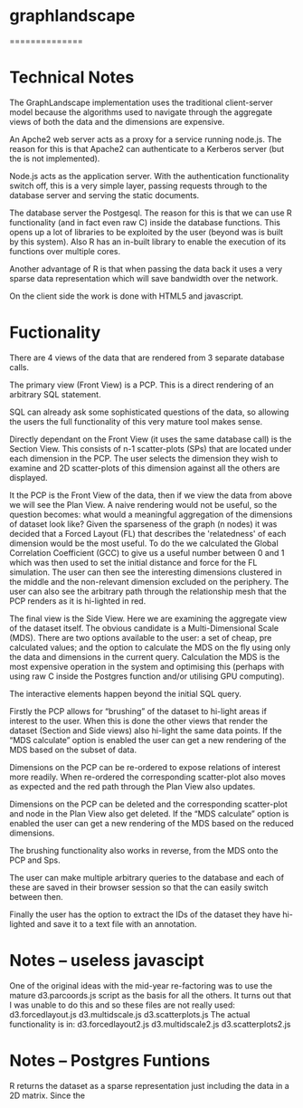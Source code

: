 graphlandscape
==============
==============

Technical Notes
==============


The GraphLandscape implementation uses the traditional client-server model because the algorithms used to navigate through the aggregate views of both the data and the dimensions are expensive.

An Apche2 web server acts as a proxy for a service running node.js.
The reason for this is that Apache2 can authenticate to a Kerberos server (but the is not implemented).

Node.js acts as the application server.  With the authentication functionality switch off, this is a very simple layer, passing requests through to the database server and serving the static documents.

The database server the Postgesql.  The reason for this is that we can use R functionality (and in fact  even raw C) inside the database functions.  This opens up a lot of libraries to be exploited by the user (beyond was is built by this system).  Also R has an in-built library to enable the execution of its functions over multiple cores.

Another advantage of R is that when passing the data back it uses a very sparse data representation which will save bandwidth over the network.

On the client side the work is done with HTML5 and javascript.

Fuctionality
==============

There are 4 views of the data that are rendered from 3 separate database calls.

The primary view (Front View) is a PCP.  This is a direct rendering of an arbitrary SQL statement.

SQL can already ask some sophisticated questions of the data, so allowing the users the full functionality of this very mature tool makes sense.

Directly dependant on the Front View (it uses the same database call) is the Section View.  This consists of n-1 scatter-plots (SPs)  that are located under each dimension in the PCP.  The user selects the dimension they wish to examine and 2D scatter-plots of this dimension against all the others are displayed.

It the PCP is the Front View of the data, then if we view the data from above we will see the Plan View.  A naive rendering would not be useful, so the question becomes: what would a meaningful aggregation of the dimensions of dataset look like?  Given the sparseness of the graph (n nodes) it was decided that a Forced Layout (FL) that describes the 'relatedness' of each dimension would be the most useful.  To do the we calculated the Global Correlation Coefficient (GCC) to give us a useful number between 0 and 1 which was then used to set the initial distance and force for the FL simulation.  The user can then see the interesting dimensions clustered in the middle and the non-relevant dimension excluded on the periphery.  The user can also see the arbitrary path through the relationship mesh that the PCP renders as it is hi-lighted in red. 

The final view is the Side View.  Here we are examining the aggregate view of the dataset itself.  The obvious candidate is a Multi-Dimensional Scale (MDS).  There are two options available to the user: a set of cheap, pre calculated values; and the option to calculate the MDS on the fly using only  the data and dimensions in the current query.  Calculation the MDS is the most expensive operation in the system and optimising this (perhaps with using raw C inside the Postgres function and/or utilising GPU computing).

The interactive elements happen beyond the initial SQL query.

Firstly the PCP allows for “brushing” of the dataset to hi-light areas if interest to the user.  When this is done the other views that render the dataset (Section and Side views) also hi-light the same data points. If the “MDS calculate” option is enabled the user can get a new rendering of the MDS based on the subset of data.

Dimensions on the PCP can be re-ordered to expose relations of interest more readily.   When re-ordered the corresponding scatter-plot also moves as expected and the red path through the Plan View also updates.

Dimensions on the PCP can be deleted and the corresponding scatter-plot and node in the Plan View also get deleted.   If the “MDS calculate” option is enabled the user can get a new rendering of the MDS based on the reduced dimensions.  

The brushing functionality also works in reverse, from the MDS onto the PCP and Sps.

The user can make multiple arbitrary queries to the database and each of these are saved in their browser session so that the can easily switch between then.

Finally the user has the option to extract the IDs of the dataset they have hi-lighted and save it to a text file with an annotation.


Notes – useless javascipt
==================

One of the original ideas with the mid-year re-factoring was to use the mature d3.parcoords.js script as the basis for all the others.  It turns out that I was unable to do this and so these files are not really used:
d3.forcedlayout.js
d3.multidscale.js
d3.scatterplots.js
The actual functionality is in:
d3.forcedlayout2.js
d3.multidscale2.js
d3.scatterplots2.js

Notes – Postgres Funtions
===================

R returns the dataset as a sparse representation just including the data in a 2D matrix.
Since the 




